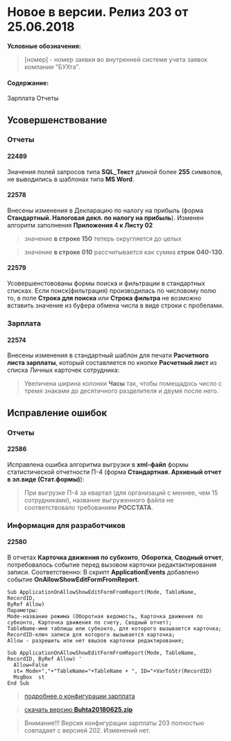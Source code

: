 ﻿
# Новое в версии. Релиз 203 от 25.06.2018

**Условные обозначения:**
 >[номер] - номер заявки во внутренней системе учета заявок компании "БУХта".


#### Содержание:

Зарплата
Отчеты

## Усовершенствование

### Отчеты

#### 22489
Значения полей запросов типа __SQL_Текст__ длиной более __255__ символов, не выводились в шаблонах типа __MS Word__.

#### 22578
Внесены изменения в Декларацию по налогу на прибыль (форма __Стандартный. Налоговая декл. по налогу на прибыль__).
Изменен алгоритм заполнения __Приложения 4 к Листу 02__
>значение __в строке 150__ теперь округляется до целых

>значение __в строке 010__ рассчитывается как сумма __строк 040-130__.

#### 22579
Усовершенстовованы формы поиска и фильтрации в стандартных списках.
Если поиск(фильтрация) производилась по числовому полю то, в поле __Строка для поиска__ или __Строка фильтра__
не возможно вставить значение из буфера обмена числа в виде строки с пробелами.

### Зарплата

#### 22574
Внесены изменения в стандартный шаблон для печати __Расчетного листа зарплаты__, который составляется по кнопке __Расчетный лист__ из списка Личных карточек сотрудника:
>Увеличена ширина колонки __Часы__ так, чтобы помещадось число с тремя знаками до десятичного разделителя и двумя после него.


## Исправление ошибок

### Отчеты

#### 22586
Исправлена ошибка алгоритма выгрузки в __xml-файл__ формы статистической отчетности П-4 (форма __Стандартная. Архивный отчет в эл.виде (Стат.формы)__):
>При выгрузке П-4 за квартал (для организаций с меннее, чем 15 сотрудниками), название выгруженного файла не соответствовало требованиям __РОССТАТА__.

### Информация для разработчиков

#### 22580
В отчетах __Карточка движения по субконто__, __Оборотка__, __Сводный отчет__, потребовалось событие перед вызовом карточки редактактирования записи.
Соответственно:
В скрипт __ApplicationEvents__ добавлено событие __OnAllowShowEditFormFromReport__.
```
Sub ApplicationOnAllowShowEditFormFromReport(Mode, TableName, RecordID,
ByRef Allow)
Параметры:
Mode-название режима (Оборотная ведомость, Карточка движения по субконто, Карточка движения по счету, Сводный отчет);
TableName-имя таблицы или субконто, для которого вызывается карточка; RecordID-ключ записи для которого вызывается карточка;
Allow - разрешить или нет ввызов карточки редактирования;

Sub ApplicationOnAllowShowEditFormFromReport(Mode, TableName, RecordID, ByRef Allow) '
  Allow=False
  st= Mode+","+"TableName="+TableName + ", ID="+VarToStr(RecordID)
  MsgBox  st
End Sub
```

> [подробнее о конфигурации зарплата](Стандартная_Зарплата.htm)

> [скачать версию **Buhta20180625.zip**](Buhta20180625.zip)

>Внимание!!!
>Версия конфигурации зарплаты 203 полностью совпадает с версией 202.
>Изменений нет.



